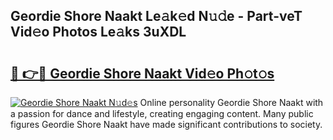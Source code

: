 ## Geordie Shore Naakt Le𝚊k𝚎d N𝚞𝚍e - Part-veT Vid𝚎o Photos Le𝚊ks 3uXDL

# <h2><a href="http://fb5adg.evod.top/?m=Geordie+Shore+Naakt">🔗 👉🔴 Geordie Shore Naakt Vid𝚎o Ph𝚘t𝚘s</a></h2>

[![Geordie Shore Naakt N𝚞d𝚎s](https://i.imgur.com/8V9OHl7.gif)](http://fb5adg.evod.top/?m=Geordie+Shore+Naakt)
Online personality Geordie Shore Naakt with a passion for dance and lifestyle, creating engaging content. Many public figures Geordie Shore Naakt have made significant contributions to society. 
